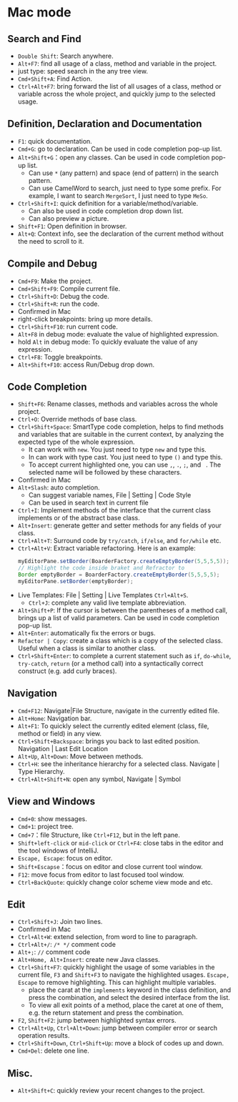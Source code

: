 
# Mac mode

## Search and Find
* `Double Shift`: Search anywhere.
* `Alt+F7`: find all usage of a class, method and variable in the project.
* just type: speed search in the any tree view.
* `Cmd+Shift+A`: Find Action.
* `Ctrl+Alt+F7`: bring forward the list of all usages of a class, method or
  variable across the whole project, and quickly jump to the selected usage.

## Definition, Declaration and Documentation
* `F1`: quick documentation.
* `Cmd+G`: go to declaration. Can be used in code completion pop-up list.
* `Alt+Shift+G`：open any classes. Can be used in code completion pop-up list.
    * Can use `*` (any pattern) and space (end of pattern) in the search pattern.
    * Can use CamelWord to search, just need to type some prefix. For example,
      I want to search `MergeSort`, I just need to type `MeSo`.
* `Ctrl+Shift+I`: quick definition for a variable/method/variable.
    * Can also be used in code completion drop down list.
    * Can also preview a picture.
* `Shift+F1`: Open definition in browser.
* `Alt+Q`: Context info, see the declaration of the current method without the
  need to scroll to it.

## Compile and Debug
* `Cmd+F9`: Make the project.
* `Cmd+Shift+F9`: Compile current file.
* `Ctrl+Shift+D`: Debug the code.
* `Ctrl+Shift+R`: run the code.
* Confirmed in Mac
* right-click breakpoints: bring up more details.
* `Ctrl+Shift+F10`: run current code.
* `Alt+F8` in debug mode: evaluate the value of highlighted expression.
* hold `Alt` in debug mode: To quickly evaluate the value of any expression.
* `Ctrl+F8`: Toggle breakpoints.
* `Alt+Shift+F10`: access Run/Debug drop down.

## Code Completion
* `Shift+F6`: Rename classes, methods and variables across the whole project.
* `Ctrl+O`: Override methods of base class.
* `Ctrl+Shift+Space`: SmartType code completion, helps to find methods and
  variables that are suitable in the current context, by analyzing the expected
  type of the whole expression.
    * It can work with `new`. You just need to type `new` and type this.
    * In can work with type cast. You just need to type `()` and type this.
    * To accept current highlighted one, you can use `,`, `.`, `;`, and ` `. The
      selected name will be followed by these characters.
* Confirmed in Mac
* `Alt+Slash`: auto completion.
  * Can suggest variable names, File | Setting | Code Style
  * Can be used in search text in current file
* `Ctrl+I`: Implement methods of the interface that the current class implements
  or of the abstract base class.
* `Alt+Insert`: generate getter and setter methods for any fields of your class.
* `Ctrl+Alt+T`: Surround code by `try/catch`, `if/else`, and `for/while` etc.
* `Ctrl+Alt+V`: Extract variable refactoring. Here is an example:
  ```java
  myEditorPane.setBorder(BoarderFactory.createEmptyBorder(5,5,5,5));
  // Highlight the code inside braket and Refractor to
  Border emptyBorder = BoarderFactory.createEmptyBorder(5,5,5,5);
  myEditorPane.setBorder(emptyBorder);
  ```
* Live Templates: File | Setting | Live Templates `Ctrl+Alt+S`.
    * `Ctrl+J`: complete any valid live template abbreviation.
* `Alt+Shift+P`: If the cursor is between the parentheses of a method call,
  brings up a list of valid parameters. Can be used in code completion pop-up list.
* `Alt+Enter`: automatically fix the errors or bugs.
* `Refactor | Copy`: create a class which is a copy of the selected class. Useful
  when a class is similar to another class.
* `Ctrl+Shift+Enter`: to complete a current statement such as `if`, `do-while`,
  `try-catch`, `return` (or a method call) into a syntactically correct construct
  (e.g. add curly braces).

## Navigation

* `Cmd+F12`: Navigate|File Structure, navigate in the currently edited file.
* `Alt+Home`: Navigation bar.
* `Alt+F1`: To quickly select the currently edited element (class, file, method
  or field) in any view.
* `Ctrl+Shift+Backspace`: brings you back to last edited position.
  Navigation | Last Edit Location
* `Alt+Up`, `Alt+Down`: Move between methods.
* `Ctrl+H`: see the inheritance hierarchy for a selected class. Navigate | Type
  Hierarchy.
* `Ctrl+Alt+Shift+N`: open any symbol, Navigate | Symbol

## View and Windows

* `Cmd+0`: show messages.
* `Cmd+1`: project tree.
* `Cmd+7`：file Structure, like `Ctrl+F12`, but in the left pane.
* `Shift+left-click` or `mid-click` or `Ctrl+F4`: close tabs in the editor and the tool
  windows of IntelliJ.
* `Escape, Escape`: focus on editor.
* `Shift+Escapse`：focus on editor and close current tool window.
* `F12`: move focus from editor to last focused tool window.
* `Ctrl+BackQuote`: quickly change color scheme view mode and etc.

## Edit
* `Ctrl+Shift+J`: Join two lines.
* Confirmed in Mac
* `Ctrl+Alt+W`: extend selection, from word to line to paragraph.
* `Ctrl+Alt+/`: `/* */` comment code
* `Alt+;`: `//` comment code
* `Alt+Home, Alt+Insert`: create new Java classes.
* `Ctrl+Shift+F7`: quickly highlight the usage of some variables in the current
  file, `F3` and `Shift+F3` to navigate the highlighted usages. `Escape, Escape`
  to remove highlighting. This can highlight multiple variables.
    * place the carat at the `implements` keyword in the class definition, and
      press the combination, and select the desired interface from the list.
    * To view all exit points of a method, place the caret at one of them, e.g.
      the return statement and press the combination.
* `F2`, `Shift+F2`: jump between highlighted syntax errors.
* `Ctrl+Alt+Up`, `Ctrl+Alt+Down`: jump between compiler error or search operation
  results.
* `Ctrl+Shift+Down`, `Ctrl+Shift+Up`: move a block of codes up and down.
* `Cmd+Del`: delete one line.

## Misc.
* `Alt+Shift+C`: quickly review your recent changes to the project.
